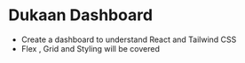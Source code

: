 # Dukaan Dashboard

- Create a dashboard to understand React and Tailwind CSS
- Flex , Grid and Styling will be covered 
